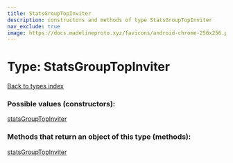 ```yaml
---
title: StatsGroupTopInviter
description: constructors and methods of type StatsGroupTopInviter
nav_exclude: true
image: https://docs.madelineproto.xyz/favicons/android-chrome-256x256.png
---
```

# Type: StatsGroupTopInviter
[Back to types index](index.md)



### Possible values (constructors):

[statsGroupTopInviter](/API_docs/constructors/statsGroupTopInviter.md)  



### Methods that return an object of this type (methods):



[statsGroupTopInviter](/API_docs/constructors/statsGroupTopInviter.md)  

